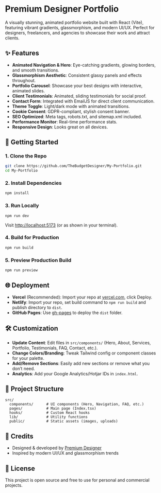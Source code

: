 # Premium Designer Portfolio

A visually stunning, animated portfolio website built with React (Vite), featuring vibrant gradients, glassmorphism, and modern UI/UX. Perfect for designers, freelancers, and agencies to showcase their work and attract clients.

## ✨ Features
- **Animated Navigation & Hero**: Eye-catching gradients, glowing borders, and smooth transitions.
- **Glassmorphism Aesthetic**: Consistent glassy panels and effects throughout.
- **Portfolio Carousel**: Showcase your best designs with interactive, animated slides.
- **Client Testimonials**: Animated, sliding testimonials for social proof.
- **Contact Form**: Integrated with EmailJS for direct client communication.
- **Theme Toggle**: Light/dark mode with animated transitions.
- **Cookie Consent**: GDPR-compliant, stylish consent banner.
- **SEO Optimized**: Meta tags, robots.txt, and sitemap.xml included.
- **Performance Monitor**: Real-time performance stats.
- **Responsive Design**: Looks great on all devices.

## 🚀 Getting Started

### 1. Clone the Repo
```sh
git clone https://github.com/TheBudgetDesigner/My-Portfolio.git
cd My-Portfolio
```

### 2. Install Dependencies
```sh
npm install
```

### 3. Run Locally
```sh
npm run dev
```
Visit [http://localhost:5173](http://localhost:5173) (or as shown in your terminal).

### 4. Build for Production
```sh
npm run build
```

### 5. Preview Production Build
```sh
npm run preview
```

## 🌐 Deployment
- **Vercel** (Recommended): Import your repo at [vercel.com](https://vercel.com/), click Deploy.
- **Netlify**: Import your repo, set build command to `npm run build` and publish directory to `dist`.
- **GitHub Pages**: Use [gh-pages](https://www.npmjs.com/package/gh-pages) to deploy the `dist` folder.

## 🛠️ Customization
- **Update Content**: Edit files in `src/components/` (Hero, About, Services, Portfolio, Testimonials, FAQ, Contact, etc.).
- **Change Colors/Branding**: Tweak Tailwind config or component classes for your palette.
- **Add/Remove Sections**: Easily add new sections or remove what you don’t need.
- **Analytics**: Add your Google Analytics/Hotjar IDs in `index.html`.

## 📁 Project Structure
```
src/
  components/      # UI components (Hero, Navigation, FAQ, etc.)
  pages/           # Main page (Index.tsx)
  hooks/           # Custom React hooks
  lib/             # Utility functions
  public/          # Static assets (images, uploads)
```

## 🙏 Credits
- Designed & developed by [Premium Designer](mailto:premiumdesignercdn@gmail.com)
- Inspired by modern UI/UX and glassmorphism trends

## 📄 License
This project is open source and free to use for personal and commercial projects.
